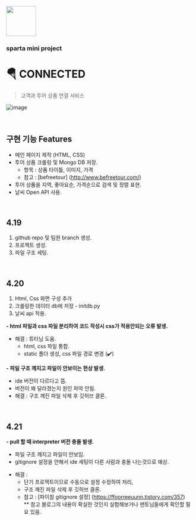 <img src="https://user-images.githubusercontent.com/77611002/164353749-75c36e2d-66a6-49e5-b114-62d5e6a64b79.png" height="80"/>

### sparta mini project
# 🪂 CONNECTED  
> 고객과 투어 상품 연결 서비스  

![image](https://user-images.githubusercontent.com/77611002/164956317-605d0978-2592-4148-8ceb-167ebc438b48.png)



<br>
  
## 구현 기능  Features
- 메인 페이지 제작 (HTML, CSS)  
- 투어 상품 크롤링 및 Mongo DB 저장.  
  - 항목 : 상품 타이틀, 이미지, 가격  
  - 참고 : [befreetour] (http://www.befreetour.com/)  
- 투어 상품을 지역, 좋아요순, 가격순으로 검색 및 정렬 표현.   
- 날씨 Open API 사용.  

<br>
  
## 4.19 
1. github repo 및 팀원 branch 생성.  
2. 프로젝트 생성.
3. 파일 구조 세팅.

<br>

## 4.20 
1. Html, Css 화면 구성 추가
2. 크롤링한 데이터 db에 저장 - initdb.py
3. 날씨 api 적용.
  
**- html 파일과 css 파일 분리하여 코드 작성시 css가 적용안되는 오류 발생.**  
   * 해결 : 튜터님 도움.  
     - html, css 파일 통합.  
     - static 폴더 생성, css 파일 경로 변경 (✔️)  
       
**- 파일 구조 깨지고 파일이 안보이는 현상 발생.**   
- ide 버전이 다르다고 뜸.  
- 버전이 왜 달라졌는지 원인 파악 안됨.   
- 해결 : 구조 깨진 파일 삭제 후 깃허브 클론.    

<br>
   
## 4.21  

**- pull 할 때 interpreter 버전 충돌 발생.**   
- 파일 구조 깨지고 파일이 안보임.  
- gitignore 설정을 안해서 ide 세팅이 다른 사람과 충돌 나는것으로 예상.    
* 해결 :  
    - 단기 프로잭트이므로 수동으로 설정 수정하여 처리,     
    - 구조 깨진 파일 삭제 후 깃허브 클론.  
    - 참고 : [파이참 gitignore 설정] (https://ffoorreeuunn.tistory.com/357)   
    ** 참고 블로그의 내용이 확실한 것인지 실험해보거나 맨토님들에게 확인할 필요 있음.   
    
   

